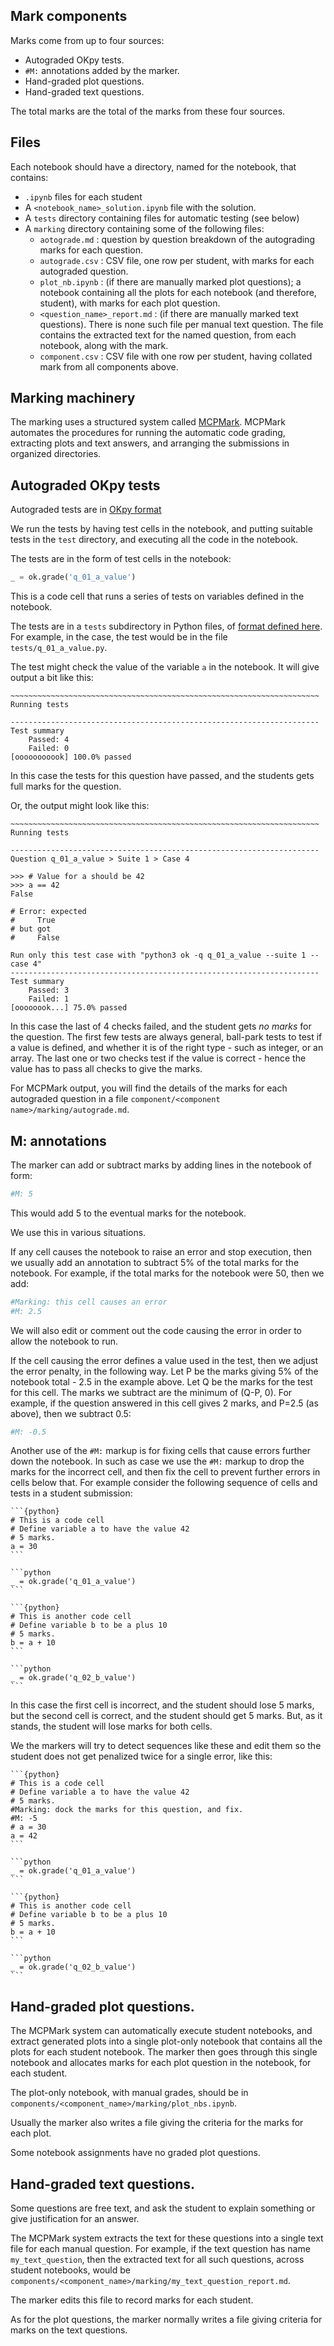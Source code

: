 ## Mark components

Marks come from up to four sources:

* Autograded OKpy tests.
* `#M:` annotations added by the marker.
* Hand-graded plot questions.
* Hand-graded text questions.

The total marks are the total of the marks from these four sources.

## Files

Each notebook should have a directory, named for the notebook, that contains:

* `.ipynb` files for each student
* A `<notebook_name>_solution.ipynb` file with the solution.
* A `tests` directory containing files for automatic testing (see below)
* A `marking` directory containing some of the following files:
    * `aotograde.md` : question by question breakdown of the autograding marks
      for each question.
    * `autograde.csv` : CSV file, one row per student, with marks for each
      autograded question.
    * `plot_nb.ipynb` : (if there are manually marked plot questions);
      a notebook containing all the plots for each notebook (and therefore,
      student), with marks for each plot question.
    * `<question_name>_report.md` : (if there are manually marked text
      questions).  There is none such file per manual text question.  The file
      contains the extracted text for the named question, from each notebook,
      along with the mark.
    * `component.csv` : CSV file with one row per student, having collated mark
      from all components above.

## Marking machinery

The marking uses a structured system called
[MCPMark](https://github.com/matthew-brett/mcpmark).  MCPMark automates the
procedures for running the automatic code grading, extracting plots and text
answers, and arranging the submissions in organized directories.

## Autograded OKpy tests

Autograded tests are in [OKpy
format](https://okpy.github.io/documentation/client.html#ok-client-setup-ok-tests)

We run the tests by having test cells in the notebook, and putting suitable
tests in the `test` directory, and executing all the code in the notebook.

The tests are in the form of test cells in the notebook:

```python
_ = ok.grade('q_01_a_value')
```

This is a code cell that runs a series of tests on variables defined in the
notebook.

The tests are in a `tests` subdirectory in Python files, of [format defined
here](https://okpy.github.io/documentation/client.html#ok-client-setup-ok-tests).
For example, in the case, the test would be in the file
`tests/q_01_a_value.py`.

The test might check the value of the variable `a` in the
notebook.  It will give output a bit like this:

```
~~~~~~~~~~~~~~~~~~~~~~~~~~~~~~~~~~~~~~~~~~~~~~~~~~~~~~~~~~~~~~~~~~~~~
Running tests

---------------------------------------------------------------------
Test summary
    Passed: 4
    Failed: 0
[ooooooooook] 100.0% passed
```

In this case the tests for this question have passed, and the students gets
full marks for the question.

Or, the output might look like this:

```
~~~~~~~~~~~~~~~~~~~~~~~~~~~~~~~~~~~~~~~~~~~~~~~~~~~~~~~~~~~~~~~~~~~~~
Running tests

---------------------------------------------------------------------
Question q_01_a_value > Suite 1 > Case 4

>>> # Value for a should be 42
>>> a == 42
False

# Error: expected
#     True
# but got
#     False

Run only this test case with "python3 ok -q q_01_a_value --suite 1 --case 4"
---------------------------------------------------------------------
Test summary
    Passed: 3
    Failed: 1
[oooooook...] 75.0% passed
```

In this case the last of 4 checks failed, and the student gets *no marks* for
the question.  The first few tests are always general, ball-park tests to test
if a value is defined, and whether it is of the right type - such as integer,
or an array.  The last one or two checks test if the value is correct - hence
the value has to pass all checks to give the marks.

For MCPMark output, you will find the details of the marks for each autograded
question in a file `component/<component name>/marking/autograde.md`.

## M: annotations

The marker can add or subtract marks by adding lines in the notebook of form:

```python
#M: 5
```

This would add 5 to the eventual marks for the notebook.

We use this in various situations.

If any cell causes the notebook to raise an error and stop execution, then we
usually add an annotation to subtract 5% of the total marks for the notebook.
For example, if the total marks for the notebook were 50, then we add:

```python
#Marking: this cell causes an error
#M: 2.5
```

We will also edit or comment out the code causing the error in order to allow
the notebook to run.

If the cell causing the error defines a value used in the test, then we adjust
the error penalty, in the following way.  Let P be the marks giving 5% of the
notebook total - 2.5 in the example above.  Let Q be the marks for the test for
this cell.  The marks we subtract are the minimum of (Q-P, 0).  For example, if
the question answered in this cell gives 2 marks, and P=2.5 (as above), then we
subtract 0.5:

```python
#M: -0.5
```

Another use of the `#M:` markup is for fixing cells that cause errors further
down the notebook.  In such as case we use the `#M:` markup to drop the marks
for the incorrect cell, and then fix the cell to prevent further errors in
cells below that.  For example consider the following sequence of cells and
tests in a student submission:

~~~
```{python}
# This is a code cell
# Define variable a to have the value 42
# 5 marks.
a = 30
```

```python
_ = ok.grade('q_01_a_value')
```

```{python}
# This is another code cell
# Define variable b to be a plus 10
# 5 marks.
b = a + 10
```

```python
_ = ok.grade('q_02_b_value')
```
~~~

In this case the first cell is incorrect, and the student should lose 5 marks,
but the second cell is correct, and the student should get 5 marks.  But, as it
stands, the student will lose marks for both cells.

We the markers will try to detect sequences like these and edit them so the
student does not get penalized twice for a single error, like this:

~~~
```{python}
# This is a code cell
# Define variable a to have the value 42
# 5 marks.
#Marking: dock the marks for this question, and fix.
#M: -5
# a = 30
a = 42
```

```python
_ = ok.grade('q_01_a_value')
```

```{python}
# This is another code cell
# Define variable b to be a plus 10
# 5 marks.
b = a + 10
```

```python
_ = ok.grade('q_02_b_value')
```
~~~

## Hand-graded plot questions.

The MCPMark system can automatically execute student notebooks, and extract
generated plots into a single plot-only notebook that contains all the plots
for each student notebook.  The marker then goes through this single notebook
and allocates marks for each plot question in the notebook, for each student.

The plot-only notebook, with manual grades, should be in
`components/<component_name>/marking/plot_nbs.ipynb`.

Usually the marker also writes a file giving the criteria for the marks for
each plot.

Some notebook assignments have no graded plot questions.

## Hand-graded text questions.

Some questions are free text, and ask the student to explain something or give
justification for an answer.

The MCPMark system extracts the text for these questions into a single text
file for each manual question.  For example, if the text question has name
`my_text_question`, then the extracted text for all such questions, across
student notebooks, would be
`components/<component_name>/marking/my_text_question_report.md`.

The marker edits this file to record marks for each student.

As for the plot questions, the marker normally writes a file giving criteria
for marks on the text questions.
